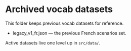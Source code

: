 # Archived vocab datasets

This folder keeps previous vocab datasets for reference.

- legacy_v1_fr.json — the previous French scenarios set.

Active datasets live one level up in `src/data/`.
